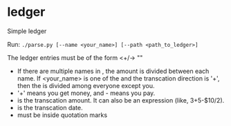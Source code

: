 # ledger
Simple ledger

Run: 
`./parse.py [--name <your_name>] [--path <path_to_ledger>]`

The ledger entries must be of the form
<names> <+/-> <amount> <date> "<transaction-description>"
  
- If there are multiple names in <names>, the amount is divided between each name. If <your_name> is one of the <names> and the transcation direction is '+', then the <amount> is divided among everyone except you.
- '+' means you get money, and - means you pay.
- <amount> is the transcation amount. It can also be an expression (like, $3+$5-$10/2).
- <date> is the transcation date.
- <transcation-description> must be inside quotation marks
